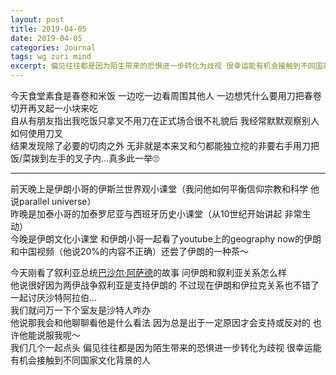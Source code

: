 ```yaml
---
layout: post
title: 2019-04-05
date: 2019-04-05
categories: Journal 
tags: wg zuri mind
excerpt: 偏见往往都是因为陌生带来的恐惧进一步转化为歧视 很幸运能有机会接触到不同国家文化背景的人
---
```


今天食堂素食是春卷和米饭 一边吃一边看周围其他人 一边想凭什么要用刀把春卷切开再叉起一小块来吃  
自从有朋友指出我吃饭只拿叉不用刀在正式场合很不礼貌后 我经常默默观察别人如何使用刀叉  
结果发现除了必要的切肉之外 无非就是本来叉和勺都能独立挖的非要右手用刀把饭/菜拨到左手的叉子内…真多此一举🙄️

---
前天晚上是伊朗小哥的伊斯兰世界观小课堂（我问他如何平衡信仰宗教和科学 他说parallel universe）  
昨晚是加泰小哥的加泰罗尼亚与西班牙历史小课堂（从10世纪开始讲起 非常生动）  
今晚是伊朗文化小课堂 和伊朗小哥一起看了youtube上的geography now的伊朗和中国视频（他说20%的内容不正确）还尝了伊朗的一种茶～

今天刚看了叙利亚总统[巴沙尔·阿萨德](https://zh.wikipedia.org/wiki/%E5%B7%B4%E6%B2%99%E5%B0%94%C2%B7%E9%98%BF%E8%90%A8%E5%BE%B7)的故事 问伊朗和叙利亚关系怎么样  
他说很好因为两伊战争叙利亚是支持伊朗的 不过现在伊朗和伊拉克关系也不错了 一起讨厌沙特阿拉伯…  
我们就问万一下个室友是沙特人咋办  
他说那我会和他聊聊看他是什么看法 因为总是出于一定原因才会支持或反对的 也许他能说服我呢～  
我们几个一起点头 偏见往往都是因为陌生带来的恐惧进一步转化为歧视 很幸运能有机会接触到不同国家文化背景的人